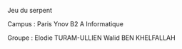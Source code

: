 Jeu du serpent

Campus : Paris Ynov
B2 A Informatique

Groupe :
Elodie TURAM-ULLIEN
Walid BEN KHELFALLAH
